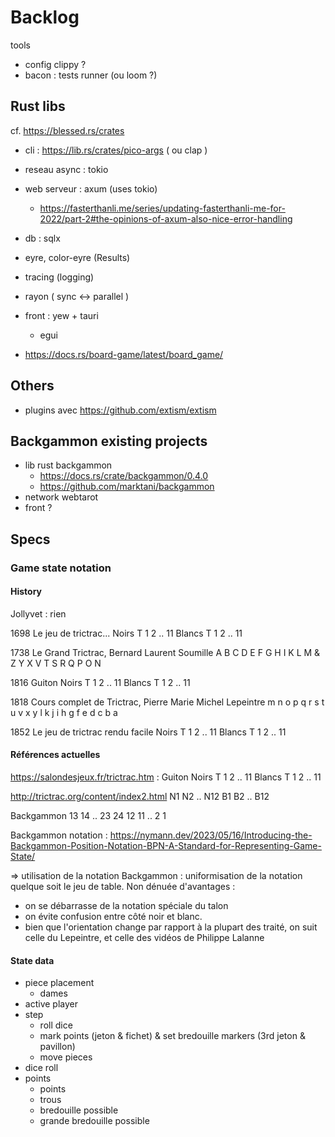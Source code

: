 # Backlog

tools
  - config clippy ?
  - bacon : tests runner (ou loom ?)

## Rust libs

cf. https://blessed.rs/crates

- cli : https://lib.rs/crates/pico-args ( ou clap )
- reseau async : tokio
- web serveur : axum (uses tokio)
  - https://fasterthanli.me/series/updating-fasterthanli-me-for-2022/part-2#the-opinions-of-axum-also-nice-error-handling
- db : sqlx


- eyre, color-eyre (Results)
- tracing (logging)
- rayon ( sync <-> parallel )

- front : yew + tauri 
  - egui

- https://docs.rs/board-game/latest/board_game/

## Others
- plugins avec https://github.com/extism/extism

## Backgammon existing projects

* lib rust backgammon
  - https://docs.rs/crate/backgammon/0.4.0
  - https://github.com/marktani/backgammon
* network webtarot
* front ?

## Specs

### Game state notation

#### History

Jollyvet : rien

1698 Le jeu de trictrac...
Noirs  T 1 2 .. 11
Blancs T 1 2 .. 11

1738 Le Grand Trictrac, Bernard Laurent Soumille
A B C D E F G H I K L M
& Z Y X V T S R Q P O N

1816 Guiton
Noirs  T 1 2 .. 11
Blancs T 1 2 .. 11

1818 Cours complet de Trictrac, Pierre Marie Michel Lepeintre
m n o p q r s t u v x y
l k j i h g f e d c b a

1852 Le jeu de trictrac rendu facile
Noirs  T 1 2 .. 11
Blancs T 1 2 .. 11

#### Références actuelles

https://salondesjeux.fr/trictrac.htm : Guiton
Noirs  T 1 2 .. 11
Blancs T 1 2 .. 11

http://trictrac.org/content/index2.html
N1 N2 .. N12
B1 B2 .. B12

Backgammon
13 14 .. 23 24
12 11 .. 2  1

Backgammon notation : https://nymann.dev/2023/05/16/Introducing-the-Backgammon-Position-Notation-BPN-A-Standard-for-Representing-Game-State/

=> utilisation de la notation Backgammon : uniformisation de la notation quelque soit le jeu de table. 
Non dénuée d'avantages : 
- on se débarrasse de la notation spéciale du talon
- on évite confusion entre côté noir et blanc.
- bien que l'orientation change par rapport à la plupart des traité, on suit celle du Lepeintre, et celle des vidéos de Philippe Lalanne

#### State data
* piece placement
  * dames
* active player
* step 
  * roll dice
  * mark points (jeton & fichet) & set bredouille markers (3rd jeton & pavillon)
  * move pieces
* dice roll
* points
  * points
  * trous
  * bredouille possible 
  * grande bredouille possible 
